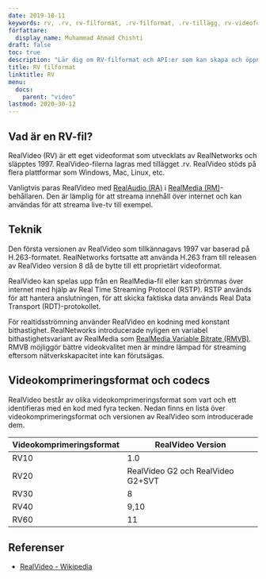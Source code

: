 ```yaml
---
date: 2019-10-11
keywords: rv, .rv, rv-filformat, .rv-filformat, .rv-tillägg, rv-videoformat, RealVideo-filformat
författare:
  display_name: Muhammad Ahmad Chishti
draft: false
toc: true
description: "Lär dig om RV-filformat och API:er som kan skapa och öppna RV-filer." 
title: RV filformat
linktitle: RV
menu:
  docs:
    parent: "video"
lastmod: 2020-30-12
---
```


## Vad är en RV-fil? ##

RealVideo (RV) är ett eget videoformat som utvecklats av RealNetworks och släpptes 1997. RealVideo-filerna lagras med tillägget .rv. RealVideo stöds på flera plattformar som Windows, Mac, Linux, etc.

Vanligtvis paras RealVideo med [RealAudio (RA)](/sv/audio/ra/) i [RealMedia (RM)](/sv/video/rm/)-behållaren. Den är lämplig för att streama innehåll över internet och kan användas för att streama live-tv till exempel.

## Teknik ##

Den första versionen av RealVideo som tillkännagavs 1997 var baserad på H.263-formatet. RealNetworks fortsatte att använda H.263 fram till releasen av RealVideo version 8 då de bytte till ett proprietärt videoformat.

RealVideo kan spelas upp från en RealMedia-fil eller kan strömmas över internet med hjälp av Real Time Streaming Protocol (RSTP). RSTP används för att hantera anslutningen, för att skicka faktiska data används Real Data Transport (RDT)-protokollet.

För realtidsströmning använder RealVideo en kodning med konstant bithastighet. RealNetworks introducerade nyligen en variabel bithastighetsvariant av RealMedia som [RealMedia Variable Bitrate (RMVB)](/sv/video/rmvb/). RMVB möjliggör bättre videokvalitet men är mindre lämpad för streaming eftersom nätverkskapacitet inte kan förutsägas.

## Videokomprimeringsformat och codecs ##

RealVideo består av olika videokomprimeringsformat som vart och ett identifieras med en kod med fyra tecken. Nedan finns en lista över videokomprimeringsformat och versionen av RealVideo som introducerade dem.

|Videokomprimeringsformat|RealVideo Version|
|---|---|
|RV10|1.0|
|RV20|RealVideo G2 och RealVideo G2+SVT|
|RV30|8|
|RV40|9,10|
|RV60|11|

## Referenser ##

- [RealVideo - Wikipedia](https://en.wikipedia.org/wiki/RealVideo)

